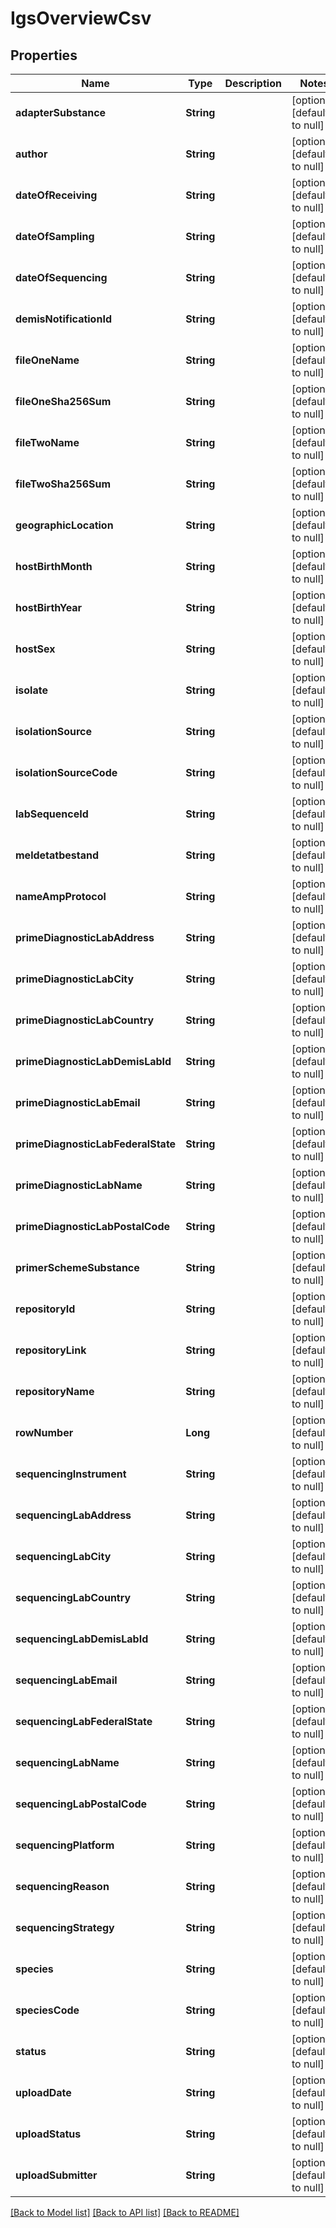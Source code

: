 # IgsOverviewCsv
## Properties

| Name | Type | Description | Notes |
|------------ | ------------- | ------------- | -------------|
| **adapterSubstance** | **String** |  | [optional] [default to null] |
| **author** | **String** |  | [optional] [default to null] |
| **dateOfReceiving** | **String** |  | [optional] [default to null] |
| **dateOfSampling** | **String** |  | [optional] [default to null] |
| **dateOfSequencing** | **String** |  | [optional] [default to null] |
| **demisNotificationId** | **String** |  | [optional] [default to null] |
| **fileOneName** | **String** |  | [optional] [default to null] |
| **fileOneSha256Sum** | **String** |  | [optional] [default to null] |
| **fileTwoName** | **String** |  | [optional] [default to null] |
| **fileTwoSha256Sum** | **String** |  | [optional] [default to null] |
| **geographicLocation** | **String** |  | [optional] [default to null] |
| **hostBirthMonth** | **String** |  | [optional] [default to null] |
| **hostBirthYear** | **String** |  | [optional] [default to null] |
| **hostSex** | **String** |  | [optional] [default to null] |
| **isolate** | **String** |  | [optional] [default to null] |
| **isolationSource** | **String** |  | [optional] [default to null] |
| **isolationSourceCode** | **String** |  | [optional] [default to null] |
| **labSequenceId** | **String** |  | [optional] [default to null] |
| **meldetatbestand** | **String** |  | [optional] [default to null] |
| **nameAmpProtocol** | **String** |  | [optional] [default to null] |
| **primeDiagnosticLabAddress** | **String** |  | [optional] [default to null] |
| **primeDiagnosticLabCity** | **String** |  | [optional] [default to null] |
| **primeDiagnosticLabCountry** | **String** |  | [optional] [default to null] |
| **primeDiagnosticLabDemisLabId** | **String** |  | [optional] [default to null] |
| **primeDiagnosticLabEmail** | **String** |  | [optional] [default to null] |
| **primeDiagnosticLabFederalState** | **String** |  | [optional] [default to null] |
| **primeDiagnosticLabName** | **String** |  | [optional] [default to null] |
| **primeDiagnosticLabPostalCode** | **String** |  | [optional] [default to null] |
| **primerSchemeSubstance** | **String** |  | [optional] [default to null] |
| **repositoryId** | **String** |  | [optional] [default to null] |
| **repositoryLink** | **String** |  | [optional] [default to null] |
| **repositoryName** | **String** |  | [optional] [default to null] |
| **rowNumber** | **Long** |  | [optional] [default to null] |
| **sequencingInstrument** | **String** |  | [optional] [default to null] |
| **sequencingLabAddress** | **String** |  | [optional] [default to null] |
| **sequencingLabCity** | **String** |  | [optional] [default to null] |
| **sequencingLabCountry** | **String** |  | [optional] [default to null] |
| **sequencingLabDemisLabId** | **String** |  | [optional] [default to null] |
| **sequencingLabEmail** | **String** |  | [optional] [default to null] |
| **sequencingLabFederalState** | **String** |  | [optional] [default to null] |
| **sequencingLabName** | **String** |  | [optional] [default to null] |
| **sequencingLabPostalCode** | **String** |  | [optional] [default to null] |
| **sequencingPlatform** | **String** |  | [optional] [default to null] |
| **sequencingReason** | **String** |  | [optional] [default to null] |
| **sequencingStrategy** | **String** |  | [optional] [default to null] |
| **species** | **String** |  | [optional] [default to null] |
| **speciesCode** | **String** |  | [optional] [default to null] |
| **status** | **String** |  | [optional] [default to null] |
| **uploadDate** | **String** |  | [optional] [default to null] |
| **uploadStatus** | **String** |  | [optional] [default to null] |
| **uploadSubmitter** | **String** |  | [optional] [default to null] |

[[Back to Model list]](../README.md#documentation-for-models) [[Back to API list]](../README.md#documentation-for-api-endpoints) [[Back to README]](../README.md)

